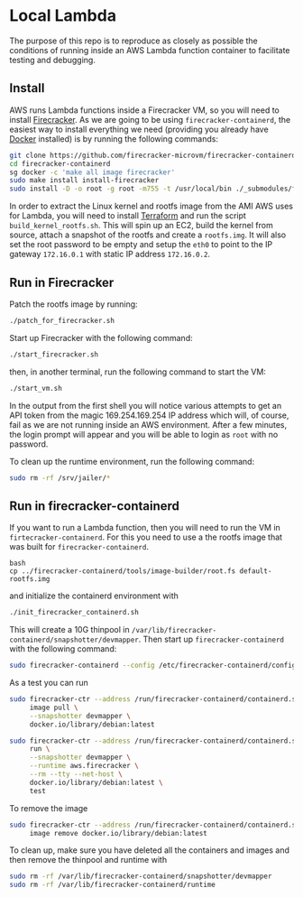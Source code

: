 # Local Lambda

The purpose of this repo is to reproduce as closely as possible the conditions of running inside an AWS Lambda function container to facilitate testing and debugging.

## Install

AWS runs Lambda functions inside a Firecracker VM, so you will need to install [Firecracker](https://github.com/firecracker-microvm/firecracker/tree/main). As we are going to be using `firecracker-containerd`, the easiest way to install everything we need (providing you already have [Docker](https://docs.docker.com/engine/install/) installed) is by running the following commands:

```bash
git clone https://github.com/firecracker-microvm/firecracker-containerd.git
cd firecracker-containerd
sg docker -c 'make all image firecracker'
sudo make install install-firecracker
sudo install -D -o root -g root -m755 -t /usr/local/bin ./_submodules/firecracker/build/cargo_target/x86_64-unknown-linux-musl/release/jailer
```

In order to extract the Linux kernel and rootfs image from the AMI AWS uses for Lambda, you will need to install [Terraform](https://developer.hashicorp.com/terraform/tutorials/aws-get-started/install-cli) and run the script `build_kernel_rootfs.sh`. This will spin up an EC2, build the kernel from source, attach a snapshot of the rootfs and create a `rootfs.img`. It will also set the root password to be empty and setup the `eth0` to point to the IP gateway `172.16.0.1` with static IP address `172.16.0.2`.

## Run in Firecracker

Patch the rootfs image by running:

```bash
./patch_for_firecracker.sh
```

Start up Firecracker with the following command:

```bash
./start_firecracker.sh
```

then, in another terminal, run the following command to start the VM:

```bash
./start_vm.sh
```

In the output from the first shell you will notice various attempts to get an API token from the magic 169.254.169.254 IP address which will, of course, fail as we are not running inside an AWS environment. After a few minutes, the login prompt will appear and you will be able to login as `root` with no password.

To clean up the runtime environment, run the following command:

```bash
sudo rm -rf /srv/jailer/*
```

## Run in firecracker-containerd

If you want to run a Lambda function, then you will need to run the VM in `firtecracker-containerd`. For this you need to use a the rootfs image that was built for `firecracker-containerd`.

```
bash
cp ../firecracker-containerd/tools/image-builder/root.fs default-rootfs.img
```

and initialize the containerd environment with

```bash
./init_firecracker_containerd.sh
```

This will create a 10G thinpool in `/var/lib/firecracker-containerd/snapshotter/devmapper`. Then start up `firecracker-containerd` with the following command:

```bash
sudo firecracker-containerd --config /etc/firecracker-containerd/config.toml
```

As a test you can run

```bash
sudo firecracker-ctr --address /run/firecracker-containerd/containerd.sock \
     image pull \
     --snapshotter devmapper \
     docker.io/library/debian:latest

sudo firecracker-ctr --address /run/firecracker-containerd/containerd.sock \
     run \
     --snapshotter devmapper \
     --runtime aws.firecracker \
     --rm --tty --net-host \
     docker.io/library/debian:latest \
     test     
```

To remove the image

```bash
sudo firecracker-ctr --address /run/firecracker-containerd/containerd.sock \
     image remove docker.io/library/debian:latest
```

To clean up, make sure you have deleted all the containers and images and then remove the thinpool and runtime with
```bash
sudo rm -rf /var/lib/firecracker-containerd/snapshotter/devmapper
sudo rm -rf /var/lib/firecracker-containerd/runtime
```
